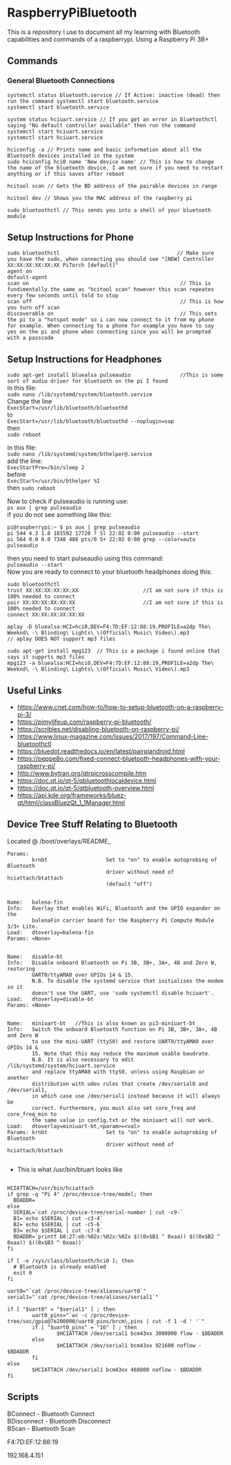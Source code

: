 # RaspberryPiBluetooth
This is a repository I use to document all my learning with Bluetooth capabilities and commands of a raspberrypi. Using a Raspberry Pi 3B+

## Commands

### General Bluetooth Connections
 ```
 systemctl status bluetooth.service // If Active: inactive (dead) then run the command systemctl start bluetooth.service
 systemctl start bluetooth.service
 
 system status hciuart.service // If you get an error in bluetoothctl saying "No default controller available" then run the command systemctl start hciuart.service
 systemctl start hciuart.service
 
 hciconfig -a // Prints name and basic information about all the Bluetooth devices installed in the system
 sudo hciconfig hci0 name 'New device name' // This is how to change the name of the bluetooth device, I am not sure if you need to restart anything or if this saves after reboot
 
 hcitool scan // Gets the BD address of the pairable devices in range
 
 hcitool dev // Shows you the MAC address of the raspberry pi
 
 sudo bluetoothctl // This sends you into a shell of your bluetooth module
 ```
 
## Setup Instructions for Phone
```
sudo bluetoothctl                                      // Make sure you have the sudo, when connecting you should see "[NEW] Controller XX:XX:XX:XX:XX:XX PiTorch [default]"
agent on
default-agent
scan on                                                 // This is fundimentally the same as "hcitool scan" however this scan repeates every few seconds until told to stop
scan off                                                // This is how you turn off scan
discoverable on                                         // This sets the pi to a "hotspot mode" so i can now connect to it from my phone for example. When connecting to a phone for example you have to say yes on the pi and phone when connecting since you will be prompted with a passcode
```

## Setup Instructions for Headphones

`sudo apt-get install bluealsa pulseaudio                //This is some sort of audio driver for bluetooth on the pi I found`  
In this file:  
`sudo nano /lib/systemd/system/bluetooth.service`  
Change the line   
`ExecStart=/usr/lib/bluetooth/bluetoothd`  
to  
`ExecStart=/usr/lib/bluetooth/bluetoothd --noplugin=sap`  
then  
`sudo reboot`  

In this file:  
`sudo nano /lib/systemd/system/bthelper@.service`  
add the line:  
`ExecStartPre=/bin/sleep 2`  
before  
`ExecStart=/usr/bin/bthelper %I`  
then
`sudo reboot`

Now to check if pulseaudio is running use:  
`ps aux | grep pulseaudio`  
if you do not see something like this:  
```
pi@raspberrypi:~ $ ps aux | grep pulseaudio
pi 544 4.3 1.8 181592 17720 ? Sl 22:02 0:00 pulseaudio --start
pi 564 0.0 0.0 7348 488 pts/0 S+ 22:02 0:00 grep --color=auto pulseaudio
```
then you need to start pulseaudio using this command:  
`pulseaudio --start`  
Now you are ready to connect to your bluetooth headphones doing this:  
```
sudo bluetoothctl
trust XX:XX:XX:XX:XX:XX                     //I am not sure if this is 100% needed to connect
pair XX:XX:XX:XX:XX:XX                      //I am not sure if this is 100% needed to connect
connect XX:XX:XX:XX:XX:XX
```

```
aplay -D bluealsa:HCI=hci0,DEV=F4:7D:EF:12:88:19,PROFILE=a2dp The\ Weeknd\ -\ Blinding\ Lights\ \(Official\ Music\ Video\).mp3
// aplay DOES NOT support mp3 files

sudo apt-get install mpg123  // This is a package i found online that says it supprts mp3 files
mpg123 -a bluealsa:HCI=hci0,DEV=F4:7D:EF:12:88:19,PROFILE=a2dp The\ Weeknd\ -\ Blinding\ Lights\ \(Official\ Music\ Video\).mp3
```




## Useful Links

- https://www.cnet.com/how-to/how-to-setup-bluetooth-on-a-raspberry-pi-3/  
- https://pimylifeup.com/raspberry-pi-bluetooth/
- https://scribles.net/disabling-bluetooth-on-raspberry-pi/
- https://www.linux-magazine.com/Issues/2017/197/Command-Line-bluetoothctl
- https://bluedot.readthedocs.io/en/latest/pairpiandroid.html
- https://peppe8o.com/fixed-connect-bluetooth-headphones-with-your-raspberry-pi/
- http://www.bytran.org/qtrpicrosscompile.htm
- https://doc.qt.io/qt-5/qbluetoothlocaldevice.html
- https://doc.qt.io/qt-5/qtbluetooth-overview.html
- https://api.kde.org/frameworks/bluez-qt/html/classBluezQt_1_1Manager.html

## Device Tree Stuff Relating to Bluetooth
Located @ /boot/overlays/README_
```
Params:
        krnbt                   Set to "on" to enable autoprobing of Bluetooth
                                driver without need of hciattach/btattach
                                (default "off")
                              
                              
Name:   balena-fin
Info:   Overlay that enables WiFi, Bluetooth and the GPIO expander on the
        balenaFin carrier board for the Raspberry Pi Compute Module 3/3+ Lite.
Load:   dtoverlay=balena-fin
Params: <None>


Name:   disable-bt
Info:   Disable onboard Bluetooth on Pi 3B, 3B+, 3A+, 4B and Zero W, restoring
        UART0/ttyAMA0 over GPIOs 14 & 15.
        N.B. To disable the systemd service that initialises the modem so it
        doesn't use the UART, use 'sudo systemctl disable hciuart'.
Load:   dtoverlay=disable-bt
Params: <None>
 
 
Name:   miniuart-bt   //This is also known as pi3-miniuart-bt
Info:   Switch the onboard Bluetooth function on Pi 3B, 3B+, 3A+, 4B and Zero W
        to use the mini-UART (ttyS0) and restore UART0/ttyAMA0 over GPIOs 14 &
        15. Note that this may reduce the maximum usable baudrate.
        N.B. It is also necessary to edit /lib/systemd/system/hciuart.service
        and replace ttyAMA0 with ttyS0, unless using Raspbian or another
        distribution with udev rules that create /dev/serial0 and /dev/serial1,
        in which case use /dev/serial1 instead because it will always be
        correct. Furthermore, you must also set core_freq and core_freq_min to
        the same value in config.txt or the miniuart will not work.
Load:   dtoverlay=miniuart-bt,<param>=<val>
Params: krnbt                   Set to "on" to enable autoprobing of Bluetooth
                                driver without need of hciattach/btattach
                                
```

- This is what /usr/bin/btuart looks like
```#!/bin/sh

HCIATTACH=/usr/bin/hciattach
if grep -q "Pi 4" /proc/device-tree/model; then
  BDADDR=
else
  SERIAL=`cat /proc/device-tree/serial-number | cut -c9-`
  B1=`echo $SERIAL | cut -c3-4`
  B2=`echo $SERIAL | cut -c5-6`
  B3=`echo $SERIAL | cut -c7-8`
  BDADDR=`printf b8:27:eb:%02x:%02x:%02x $((0x$B1 ^ 0xaa)) $((0x$B2 ^ 0xaa)) $((0x$B3 ^ 0xaa))`
fi

if [ -e /sys/class/bluetooth/hci0 ]; then
  # Bluetooth is already enabled
  exit 0
fi

uart0="`cat /proc/device-tree/aliases/uart0`"
serial1="`cat /proc/device-tree/aliases/serial1`"

if [ "$uart0" = "$serial1" ] ; then
        uart0_pins="`wc -c /proc/device-tree/soc/gpio@7e200000/uart0_pins/brcm\,pins | cut -f 1 -d ' '`"
        if [ "$uart0_pins" = "16" ] ; then
                $HCIATTACH /dev/serial1 bcm43xx 3000000 flow - $BDADDR
        else
                $HCIATTACH /dev/serial1 bcm43xx 921600 noflow - $BDADDR
        fi
else
        $HCIATTACH /dev/serial1 bcm43xx 460800 noflow - $BDADDR
fi
```

## Scripts

BConnect - Bluetooth Connect  
BDisconnect - Bluetooth Disconnect  
BScan - Bluetooth Scan  

F4:7D:EF:12:88:19

192.168.4.151



